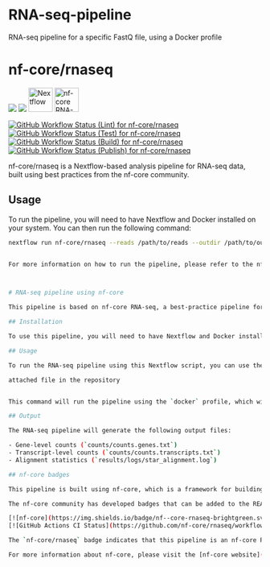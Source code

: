 # RNA-seq-pipeline
RNA-seq pipeline for a specific FastQ file, using a Docker profile


# nf-core/rnaseq

<img src="https://img.icons8.com/color/48/000000/java-coffee-cup-logo.png"/>
<img src="https://img.icons8.com/color/48/000000/docker.png"/>
<img src="https://www.nextflow.io/img/nextflow_logo_color.svg" height="48" alt="Nextflow">






<img src="https://raw.githubusercontent.com/nf-core/media/master/nf-core-logos/nf-core-rnaseq/nf-core-rnaseq_logo.png" height="48" alt="nf-core RNA-seq">


[![GitHub Workflow Status (Lint) for nf-core/rnaseq](https://img.shields.io/github/workflow/status/nf-core/rnaseq/Lint?label=Lint&logo=github&style=flat-square)](https://github.com/nf-core/rnaseq/actions/workflows/lint.yml)
[![GitHub Workflow Status (Test) for nf-core/rnaseq](https://img.shields.io/github/workflow/status/nf-core/rnaseq/Test?label=Test&logo=github&style=flat-square)](https://github.com/nf-core/rnaseq/actions/workflows/test.yml)
[![GitHub Workflow Status (Build) for nf-core/rnaseq](https://img.shields.io/github/workflow/status/nf-core/rnaseq/Build?label=Build&logo=github&style=flat-square)](https://github.com/nf-core/rnaseq/actions/workflows/build.yml)
[![GitHub Workflow Status (Publish) for nf-core/rnaseq](https://img.shields.io/github/workflow/status/nf-core/rnaseq/Publish?label=Publish&logo=github&style=flat-square)](https://github.com/nf-core/rnaseq/actions/workflows/publish.yml)

nf-core/rnaseq is a Nextflow-based analysis pipeline for RNA-seq data, built using best practices from the nf-core community.

## Usage

To run the pipeline, you will need to have Nextflow and Docker installed on your system. You can then run the following command:

```bash
nextflow run nf-core/rnaseq --reads /path/to/reads --outdir /path/to/output -profile docker


For more information on how to run the pipeline, please refer to the nf-core/rnaseq documentation.



# RNA-seq pipeline using nf-core

This pipeline is based on nf-core RNA-seq, a best-practice pipeline for quality control and quantification of RNA sequencing data. The pipeline uses Nextflow, a workflow tool to run tasks across multiple compute infrastructures in a very portable manner. 

## Installation

To use this pipeline, you will need to have Nextflow and Docker installed on your system. You can install Nextflow by following the instructions on the Nextflow website. Docker can be downloaded from the Docker website.

## Usage

To run the RNA-seq pipeline using this Nextflow script, you can use the following command:

attached file in the repository


This command will run the pipeline using the `docker` profile, which will automatically download and use the Docker container that contains all of the required software and dependencies.

## Output

The RNA-seq pipeline will generate the following output files:

- Gene-level counts (`counts/counts.genes.txt`)
- Transcript-level counts (`counts/counts.transcripts.txt`)
- Alignment statistics (`results/logs/star_alignment.log`)

## nf-core badges

This pipeline is built using nf-core, which is a framework for building reusable, modular and scalable bioinformatics workflows. nf-core pipelines adhere to a set of community-driven guidelines to ensure reproducibility and usability.

The nf-core community has developed badges that can be added to the README files of pipelines that follow these guidelines. These badges show that the pipeline has passed automated testing, and indicate the quality and stability of the pipeline.

[![nf-core](https://img.shields.io/badge/nf--core-rnaseq-brightgreen.svg)](https://nf-co.re/rnaseq)
[![GitHub Actions CI Status](https://github.com/nf-core/rnaseq/workflows/nf-core%20CI/badge.svg)](https://github.com/nf-core/rnaseq/actions)

The `nf-core/rnaseq` badge indicates that this pipeline is an nf-core RNA-seq pipeline. The `GitHub Actions CI Status` badge indicates the status of the continuous integration (CI) tests for this pipeline.

For more information about nf-core, please visit the [nf-core website](https://nf-co.re/).


